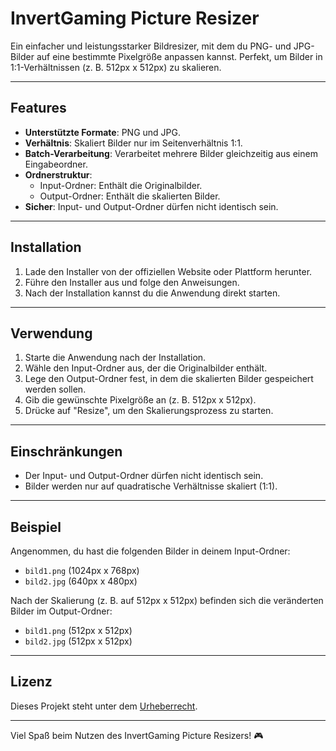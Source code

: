 # InvertGaming Picture Resizer

Ein einfacher und leistungsstarker Bildresizer, mit dem du PNG- und JPG-Bilder auf eine bestimmte Pixelgröße anpassen kannst. Perfekt, um Bilder in 1:1-Verhältnissen (z. B. 512px x 512px) zu skalieren.

---

## Features

- **Unterstützte Formate**: PNG und JPG.
- **Verhältnis**: Skaliert Bilder nur im Seitenverhältnis 1:1.
- **Batch-Verarbeitung**: Verarbeitet mehrere Bilder gleichzeitig aus einem Eingabeordner.
- **Ordnerstruktur**:
  - Input-Ordner: Enthält die Originalbilder.
  - Output-Ordner: Enthält die skalierten Bilder.
- **Sicher**: Input- und Output-Ordner dürfen nicht identisch sein.

---

## Installation

1. Lade den Installer von der offiziellen Website oder Plattform herunter.
2. Führe den Installer aus und folge den Anweisungen.
3. Nach der Installation kannst du die Anwendung direkt starten.

---

## Verwendung

1. Starte die Anwendung nach der Installation.
2. Wähle den Input-Ordner aus, der die Originalbilder enthält.
3. Lege den Output-Ordner fest, in dem die skalierten Bilder gespeichert werden sollen.
4. Gib die gewünschte Pixelgröße an (z. B. 512px x 512px).
5. Drücke auf "Resize", um den Skalierungsprozess zu starten.

---

## Einschränkungen

- Der Input- und Output-Ordner dürfen nicht identisch sein.
- Bilder werden nur auf quadratische Verhältnisse skaliert (1:1).

---

## Beispiel

Angenommen, du hast die folgenden Bilder in deinem Input-Ordner:

- `bild1.png` (1024px x 768px)
- `bild2.jpg` (640px x 480px)

Nach der Skalierung (z. B. auf 512px x 512px) befinden sich die veränderten Bilder im Output-Ordner:

- `bild1.png` (512px x 512px)
- `bild2.jpg` (512px x 512px)

---

## Lizenz

Dieses Projekt steht unter dem [Urheberrecht](LICENSE).

---

Viel Spaß beim Nutzen des InvertGaming Picture Resizers! 🎮

